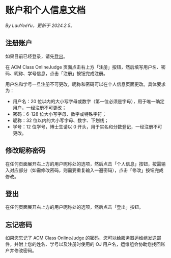 # 账户和个人信息文档

*By LauYeeYu，更新于 2024.2.5。*

## 注册账户

如果目前已经登录，请先[登出](#登出)。

在 ACM Class OnlineJudge 页面点击右上方「注册」按钮，然后填写用户名、密码、昵称、学号信息，点击「注册」按钮完成注册。

用户名和学号一旦注册不可更改，昵称和密码可以在个人信息页面更改。具体要求为：

- 用户名：20 位以内的大小写字母或数字（第一位必须是字母），用于唯一确定用户，一经注册不可更改；
- 密码：6-128 位大小写字母、数字或特殊字符；
- 昵称：32 位以内的大小写字母、数字、下划线；
- 学号：12 位学号，博士生请以 0 开头，用于实名和分数登记，一经注册不可更改。

## 修改昵称密码

在任何页面展开右上方的用户昵称处的选项，然后点击「个人信息」按钮，按需输入对应部分（如需修改密码，则需要重复输入一遍密码），点击「修改」按钮完成修改。

## 登出

在任何页面展开右上方的用户昵称处的选项，然后点击「登出」按钮。

## 忘记密码

如果您忘记了 ACM Class OnlineJudge 的密码，您可以给服务器运维组发送邮件，并附上您的姓名、学号以及注册时使用的 OJ 用户名，运维组会协助您找回账户并修改密码。
